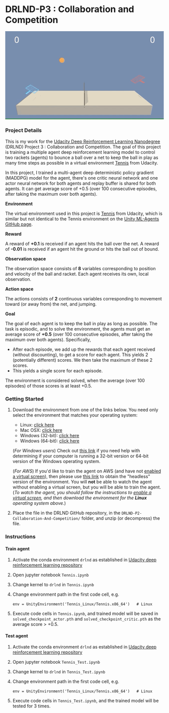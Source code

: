 [//]: # "Image References"

[image1]: ./Report.assets/agent_tested.gif "TrainedAgent"

# DRLND-P3 : Collaboration and Competition

![Trained Agent][image1]

### Project Details

This is my work for the [Udacity Deep Reinforcement Learning Nanodegree](https://www.udacity.com/course/deep-reinforcement-learning-nanodegree--nd893) (DRLND) Project 3 : Collaboration and Competition. The goal of this project is training a multiple agent deep reinforcement learning model to control two rackets (agents) to bounce a ball over a net to keep the ball in play as many time steps as possible in a virtual environment [Tennis](https://github.com/Unity-Technologies/ml-agents/blob/master/docs/Learning-Environment-Examples.md#tennis) from Udacity.

In this project, I trained a multi-agent deep deterministic policy gradient (MADDPG) model for the agent, there's one critic neural network and one actor neural network for both agents and replay buffer is shared for both agents. It can get average score of +0.5 (over 100 consecutive episodes, after taking the maximum over both agents).

**Environment**

The virtual environment used in this project is [Tennis](https://github.com/Unity-Technologies/ml-agents/blob/master/docs/Learning-Environment-Examples.md#tennis) from Udacity, which is similar but not identical to the Tennis environment on the  [Unity ML-Agents GitHub page](https://github.com/Unity-Technologies/ml-agents/blob/master/docs/Learning-Environment-Examples.md).

**Reward**

A reward of **+0.1** is received if an agent hits the ball over the net. A reward of **-0.01** is received if an agent hit the ground or hits the ball out of bound.

**Observation space**

The observation space consists of **8** variables corresponding to position and velocity of the ball and racket. Each agent receives its own, local observation.

**Action space**

The actions consists of **2** continuous variables corresponding to movement toward (or away from) the net, and jumping.

**Goal**

The goal of each agent is to keep the ball in play as long as possible. The task is episodic, and to solve the environment, the agents must get an average score of **+0.5** (over 100 consecutive episodes, after taking the maximum over both agents). Specifically,

- After each episode, we add up the rewards that each agent received (without discounting), to get a score for each agent. This yields 2 (potentially different) scores. We then take the maximum of these 2 scores.
- This yields a single score for each episode.

The environment is considered solved, when the average (over 100 episodes) of those scores is at least +0.5.



### Getting Started

1. Download the environment from one of the links below.  You need only select the environment that matches your operating system:
    - Linux: [click here](https://s3-us-west-1.amazonaws.com/udacity-drlnd/P3/Tennis/Tennis_Linux.zip)
    - Mac OSX: [click here](https://s3-us-west-1.amazonaws.com/udacity-drlnd/P3/Tennis/Tennis.app.zip)
    - Windows (32-bit): [click here](https://s3-us-west-1.amazonaws.com/udacity-drlnd/P3/Tennis/Tennis_Windows_x86.zip)
    - Windows (64-bit): [click here](https://s3-us-west-1.amazonaws.com/udacity-drlnd/P3/Tennis/Tennis_Windows_x86_64.zip)
    
    (_For Windows users_) Check out [this link](https://support.microsoft.com/en-us/help/827218/how-to-determine-whether-a-computer-is-running-a-32-bit-version-or-64) if you need help with determining if your computer is running a 32-bit version or 64-bit version of the Windows operating system.

    (_For AWS_) If you'd like to train the agent on AWS (and have not [enabled a virtual screen](https://github.com/Unity-Technologies/ml-agents/blob/master/docs/Training-on-Amazon-Web-Service.md)), then please use [this link](https://s3-us-west-1.amazonaws.com/udacity-drlnd/P3/Tennis/Tennis_Linux_NoVis.zip) to obtain the "headless" version of the environment.  You will **not** be able to watch the agent without enabling a virtual screen, but you will be able to train the agent.  (_To watch the agent, you should follow the instructions to [enable a virtual screen](https://github.com/Unity-Technologies/ml-agents/blob/master/docs/Training-on-Amazon-Web-Service.md), and then download the environment for the **Linux** operating system above._)

2. Place the file in the DRLND GitHub repository, in the `DRLND-P2-Collaboration-And-Competition/` folder, and unzip (or decompress) the file. 

### Instructions

#### Train agent

1. Activate the conda environment `drlnd` as established in [Udacity deep reinforcement learning repository](https://github.com/udacity/deep-reinforcement-learning)

2. Open jupyter notebook `Tennis.ipynb`

3. Change kernel to `drlnd` in `Tennis.ipynb`

4. Change environment path in the first code cell, e.g.

   ```
   env = UnityEnvironment('Tennis_Linux/Tennis.x86_64')   # Linux
   ```

5. Execute code cells in `Tennis.ipynb`, and trained model will be saved in `solved_checkpoint_actor.pth` and `solved_checkpoint_critic.pth` as the average score > +0.5.

#### Test agent

1. Activate the conda environment `drlnd` as established in [Udacity deep reinforcement learning repository](https://github.com/udacity/deep-reinforcement-learning)

2. Open jupyter notebook `Tennis_Test.ipynb`

3. Change kernel to `drlnd` in `Tennis_Test.ipynb`

4. Change environment path in the first code cell, e.g.

   ```
   env = UnityEnvironment('Tennis_Linux/Tennis.x86_64')   # Linux
   ```

5. Execute code cells in `Tennis_Test.ipynb`, and the trained model will be tested for 3 times.


